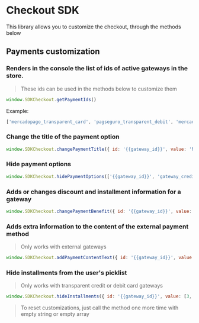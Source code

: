 # Checkout SDK

This library allows you to customize the checkout, through the methods below

## Payments customization

### Renders in the console the list of ids of active gateways in the store.
> These ids can be used in the methods below to customize them

```javascript
window.SDKCheckout.getPaymentIds()
```

Example:
```javascript
['mercadopago_transparent_card', 'pagseguro_transparent_debit', 'mercadopago_transparent_offline', 'mercadopago_transparent_pix', 'custom', 'pagseguro_redirect', 'cielo_redirect', 'mercadopago_redirect', 'ame_digital']
```

### Change the title of the payment option

```javascript
window.SDKCheckout.changePaymentTitle({ id: '{{gateway_id}}', value: 'New Title' })
```

### Hide payment options

```javascript
window.SDKCheckout.hidePaymentOptions(['{{gateway_id}}', 'gateway_credit_card'])
```

### Adds or changes discount and installment information for a gateway

```javascript
window.SDKCheckout.changePaymentBenefit({ id: '{{gateway_id}}', value: '12x sem juros' })
```

### Adds extra information to the content of the external payment method
> Only works with external gateways

```javascript
window.SDKCheckout.addPaymentContentText({ id: '{{gateway_id}}', value: 'lorem ipsum dolor sit amet' })
```

### Hide installments from the user's picklist
> Only works with transparent credit or debit card gateways

```javascript
window.SDKCheckout.hideInstallments({ id: '{{gateway_id}}', value: [3, 6] })
```

> To reset customizations, just call the method one more time with empty string or empty array